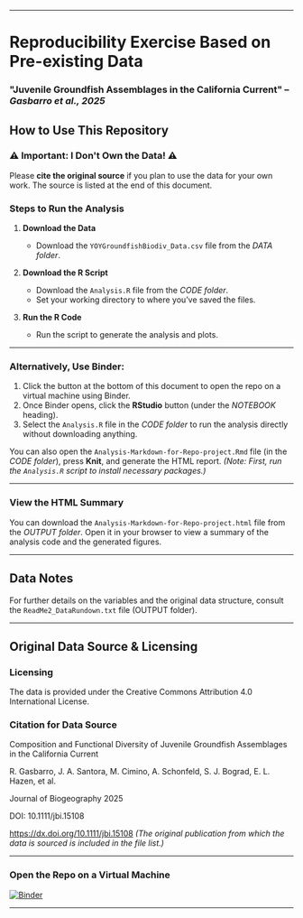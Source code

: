 
---

# Reproducibility Exercise Based on Pre-existing Data

### "Juvenile Groundfish Assemblages in the California Current" – *Gasbarro et al., 2025*

## How to Use This Repository

### ⚠️ **Important: I Don't Own the Data!** ⚠️
Please **cite the original source** if you plan to use the data for your own work. The source is listed at the end of this document.

### Steps to Run the Analysis

1. **Download the Data**  
   - Download the `YOYGroundfishBiodiv_Data.csv` file from the *DATA folder*.

2. **Download the R Script**  
   - Download the `Analysis.R` file from the *CODE folder*.  
   - Set your working directory to where you’ve saved the files.

3. **Run the R Code**  
   - Run the script to generate the analysis and plots.

---

### Alternatively, Use Binder:

1. Click the button at the bottom of this document to open the repo on a virtual machine using Binder.  
2. Once Binder opens, click the **RStudio** button (under the *NOTEBOOK* heading).  
3. Select the `Analysis.R` file in the *CODE folder* to run the analysis directly without downloading anything.

You can also open the `Analysis-Markdown-for-Repo-project.Rmd` file (in the *CODE folder*), press **Knit**, and generate the HTML report. *(Note: First, run the `Analysis.R` script to install necessary packages.)*

---

### View the HTML Summary

You can download the `Analysis-Markdown-for-Repo-project.html` file from the *OUTPUT folder*. Open it in your browser to view a summary of the analysis code and the generated figures.

---

## Data Notes

For further details on the variables and the original data structure, consult the `ReadMe2_DataRundown.txt` file (OUTPUT folder).

---

## Original Data Source & Licensing

### Licensing
The data is provided under the Creative Commons Attribution 4.0 International License.

### Citation for Data Source

Composition and Functional Diversity of Juvenile Groundfish Assemblages in the California Current

R. Gasbarro, J. A. Santora, M. Cimino, A. Schonfeld, S. J. Bograd, E. L. Hazen, et al.

Journal of Biogeography 2025

DOI: 10.1111/jbi.15108

https://dx.doi.org/10.1111/jbi.15108
*(The original publication from which the data is sourced is included in the file list.)*

---

### Open the Repo on a Virtual Machine

[![Binder](https://mybinder.org/badge_logo.svg)](https://mybinder.org/v2/gh/MajorGiT89/Reproducibility/HEAD)

---

